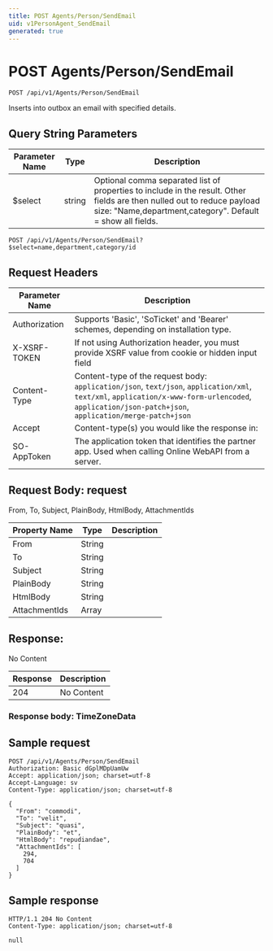```yaml
---
title: POST Agents/Person/SendEmail
uid: v1PersonAgent_SendEmail
generated: true
---
```


# POST Agents/Person/SendEmail

```http
POST /api/v1/Agents/Person/SendEmail
```

Inserts into outbox an email with specified details.







## Query String Parameters

| Parameter Name | Type |  Description |
|----------------|------|--------------|
| $select | string |  Optional comma separated list of properties to include in the result. Other fields are then nulled out to reduce payload size: "Name,department,category". Default = show all fields. |

```http
POST /api/v1/Agents/Person/SendEmail?$select=name,department,category/id
```


## Request Headers

| Parameter Name | Description |
|----------------|-------------|
| Authorization  | Supports 'Basic', 'SoTicket' and 'Bearer' schemes, depending on installation type. |
| X-XSRF-TOKEN   | If not using Authorization header, you must provide XSRF value from cookie or hidden input field |
| Content-Type | Content-type of the request body: `application/json`, `text/json`, `application/xml`, `text/xml`, `application/x-www-form-urlencoded`, `application/json-patch+json`, `application/merge-patch+json` |
| Accept         | Content-type(s) you would like the response in:  |
| SO-AppToken | The application token that identifies the partner app. Used when calling Online WebAPI from a server. |

## Request Body: request 

From, To, Subject, PlainBody, HtmlBody, AttachmentIds 

| Property Name | Type |  Description |
|----------------|------|--------------|
| From | String |  |
| To | String |  |
| Subject | String |  |
| PlainBody | String |  |
| HtmlBody | String |  |
| AttachmentIds | Array |  |

## Response:

No Content

| Response | Description |
|----------------|-------------|
| 204 | No Content |

### Response body: TimeZoneData


## Sample request

```http!
POST /api/v1/Agents/Person/SendEmail
Authorization: Basic dGplMDpUamUw
Accept: application/json; charset=utf-8
Accept-Language: sv
Content-Type: application/json; charset=utf-8

{
  "From": "commodi",
  "To": "velit",
  "Subject": "quasi",
  "PlainBody": "et",
  "HtmlBody": "repudiandae",
  "AttachmentIds": [
    294,
    704
  ]
}
```

## Sample response

```http_
HTTP/1.1 204 No Content
Content-Type: application/json; charset=utf-8

null
```